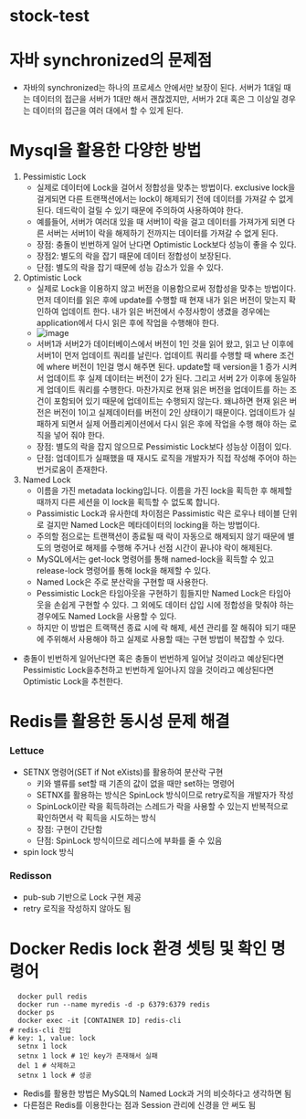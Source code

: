 # stock-test


# 자바 synchronized의 문제점
- 자바의 synchronized는 하나의 프로세스 안에서만 보장이 된다. 서버가 1대일 때는 데이터의 접근을 서버가 1대만 해서 괜찮겠지만, 서버가 2대 혹은 그 이상일 경우는 데이터의 접근을 여러 대에서 할 수 있게 된다.

# Mysql을 활용한 다양한 방법

1. Pessimistic Lock
   - 실제로 데이터에 Lock을 걸어서 정합성을 맞추는 방법이다. exclusive lock을 걸게되면 다른 트랜잭션에서는 lock이 해제되기 전에 데이터를 가져갈 수 없게된다. 데드락이 걸릴 수 있기 때문에 주의하여 사용하여야 한다.
   - 예를들어, 서버가 여러대 있을 때 서버1이 락을 걸고 데이터를 가져가게 되면 다른 서버는 서버1이 락을 해제하기 전까지는 데이터를 가져갈 수 없게 된다.
   - 장점: 충돌이 빈번하게 일어 난다면 Optimistic Lock보다 성능이 좋을 수 있다.
   - 장점2: 별도의 락을 잡기 때문에 데이터 정합성이 보장된다.
   - 단점: 별도의 락을 잡기 때문에 성능 감소가 있을 수 있다.
2. Optimistic Lock
    - 실제로 Lock을 이용하지 않고 버전을 이용함으로써 정합성을 맞추는 방법이다. 먼저 데이터를 읽은 후에 update를 수행할 때 현재 내가 읽은 버전이 맞는지 확인하여 업데이트 한다. 내가 읽은 버전에서 수정사항이 생겼을 경우에는 application에서 다시 읽은 후에 작업을 수행해야 한다.
    - ![image](https://github.com/SeongjinOliver/stock-test/assets/55625864/40c66e9a-7860-4ae3-bdf8-c7f578e5f767)
    - 서버1과 서버2가 데이터베이스에서 버전이 1인 것을 읽어 왔고, 읽고 난 이후에 서버1이 먼저 업데이트 쿼리를 날린다. 업데이트 쿼리를 수행할 때 where 조건에 where 버전이 1인걸 명시 해주면 된다. update할 때 version을 1 증가 시켜서 업데이트 후 실제 데이터는 버전이 2가 된다. 그리고 서버 2가 이후에 동일하게 업데이트 쿼리를 수행한다. 마찬가지로 현재 읽은 버전을 업데이트를 하는 조건이 포함되어 있기 때문에 업데이트는 수행되지 않는다. 왜냐하면 현재 읽은 버전은 버전이 1이고 실제데이터를 버전이 2인 상태이기 때문이다. 업데이트가 실패하게 되면서 실제 어플리케이션에서 다시 읽은 후에 작업을 수행 해야 하는 로직을 넣어 줘야 한다.
    - 장점: 별도의 락을 잡지 않으므로 Pessimistic Lock보다 성능상 이점이 있다.
    - 단점: 업데이트가 실패했을 때 재시도 로직을 개발자가 직접 작성해 주어야 하는 번거로움이 존재한다.
3. Named Lock
    - 이름을 가진 metadata locking입니다. 이름을 가진 lock을 획득한 후 해제할 때까지 다른 세션을 이 lock을 획득할 수 없도록 합니다.
    - Passimistic Lock과 유사한데 차이점은 Passimistic 락은 로우나 테이블 단위로 걸지만 Named Lock은 메타데이터의 locking을 하는 방법이다.
    - 주의할 점으로는 트랜잭션이 종료될 때 락이 자동으로 해제되지 않기 때문에 별도의 명령어로 해제를 수행해 주거나 선점 시간이 끝나야 락이 해제된다.
    - MySQL에서는 get-lock 명령어를 통해 named-lock을 획득할 수 있고 release-lock 명령어를 통해 lock을 해제할 수 있다. 
    - Named Lock은 주로 분산락을 구현할 때 사용한다. 
    - Pessimistic Lock은 타임아웃을 구현하기 힘들지만 Named Lock은 타임아웃을 손쉽게 구현할 수 있다. 그 외에도 데이터 삽입 시에 정합성을 맞춰야 하는 경우에도 Named Lock을 사용할 수 있다. 
    - 하지만 이 방법은 트랙잭션 종료 시에 락 해제, 세션 관리를 잘 해줘야 되기 때문에 주위해서 사용해야 하고 실제로 사용할 때는 구현 방법이 복잡할 수 있다.

- 충돌이 빈번하게 일어난다면 혹은 충돌이 번번하게 일어날 것이라고 예상된다면 Pessimistic Lock을추천하고 빈번하게 일어나지 않을 것이라고 예상된다면 Optimistic Lock을 추천한다.

# Redis를 활용한 동시성 문제 해결
### Lettuce
- SETNX 명령어(SET if Not eXists)를 활용하여 분산락 구현
  - 키와 밸류를 set할 때 기존의 값이 없을 때만 set하는 명령어
  - SETNX를 활용하는 방식은 SpinLock 방식이므로 retry로직을 개발자가 작성
  - SpinLock이란 락을 획득하려는 스레드가 락을 사용할 수 있는지 반복적으로 확인하면서 락 획득을 시도하는 방식
  - 장점: 구현이 간단함
  - 단점: SpinLock 방식이므로 레디스에 부화를 줄 수 있음
- spin lock 방식

### Redisson
- pub-sub 기반으로 Lock 구현 제공
- retry 로직을 작성하지 않아도 됨

# Docker Redis lock 환경 셋팅 및 확인 명령어
```shell
  docker pull redis
  docker run --name myredis -d -p 6379:6379 redis
  docker ps
  docker exec -it [CONTAINER ID] redis-cli
# redis-cli 진입
# key: 1, value: lock
  setnx 1 lock
  setnx 1 lock # 1인 key가 존재해서 실패 
  del 1 # 삭제하고
  setnx 1 lock # 성공
```

- Redis를 활용한 방법은 MySQL의 Named Lock과 거의 비슷하다고 생각하면 됨
- 다른점은 Redis를 이용한다는 점과 Session 관리에 신경을 안 써도 됨




